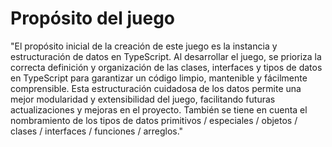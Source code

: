 # Propósito del juego

"El propósito inicial de la creación de este juego es la instancia y estructuración de datos en TypeScript. Al desarrollar el juego, se prioriza la correcta definición y organización de las clases, interfaces y tipos de datos en TypeScript para garantizar un código limpio, mantenible y fácilmente comprensible. Esta estructuración cuidadosa de los datos permite una mejor modularidad y extensibilidad del juego, facilitando futuras actualizaciones y mejoras en el proyecto. También se tiene en cuenta el nombramiento de los tipos de datos primitivos / especiales / objetos / clases / interfaces / funciones / arreglos."

